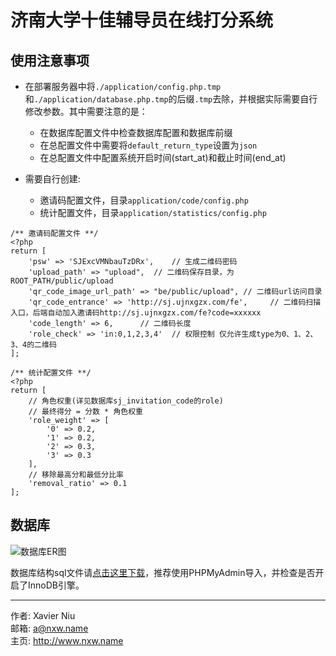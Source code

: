 # 济南大学十佳辅导员在线打分系统

## 使用注意事项

- 在部署服务器中将`./application/config.php.tmp`和`./application/database.php.tmp`的后缀`.tmp`去除，并根据实际需要自行修改参数。其中需要注意的是：
    - 在数据库配置文件中检查数据库配置和数据库前缀
    - 在总配置文件中需要将`default_return_type`设置为`json`
    - 在总配置文件中配置系统开启时间(start_at)和截止时间(end_at)
- 需要自行创建:

    - 邀请码配置文件，目录`application/code/config.php`
    - 统计配置文件，目录`application/statistics/config.php`
    
```
/** 邀请码配置文件 **/
<?php
return [
    'psw' => 'SJExcVMNbauTzDRx',    // 生成二维码密码
    'upload_path' => "upload",  // 二维码保存目录，为ROOT_PATH/public/upload
    'qr_code_image_url_path' => "be/public/upload", // 二维码url访问目录
    'qr_code_entrance' => 'http://sj.ujnxgzx.com/fe',     // 二维码扫描入口，后端自动加入邀请码http://sj.ujnxgzx.com/fe?code=xxxxxx
    'code_length' => 6,      // 二维码长度
    'role_check' => 'in:0,1,2,3,4'  // 权限控制 仅允许生成type为0、1、2、3、4的二维码
];

/** 统计配置文件 **/
<?php
return [
    // 角色权重(详见数据库sj_invitation_code的role)
    // 最终得分 = 分数 * 角色权重
    'role_weight' => [
        '0' => 0.2,
        '1' => 0.2,
        '2' => 0.3,
        '3' => 0.3
    ],
    // 移除最高分和最低分比率
    'removal_ratio' => 0.1
];
``` 

## 数据库

![数据库ER图](http://res.niuxuewei.com/2018-05-09-104717.png)

数据库结构sql文件请[点击这里下载](https://gitee.com/ujnxgzx/sj/attach_files/download?i=135498&u=http%3A%2F%2Ffiles.git.oschina.net%2Fgroup1%2FM00%2F03%2F9E%2FPaAvDFry4CSAazJUAAAKxgb94ZU400.sql%3Ftoken%3Dc4a564b7402e2cb389d2b905f0301a88%26ts%3D1525866532%26attname%3Dujnxgzxsj.sql)，推荐使用PHPMyAdmin导入，并检查是否开启了InnoDB引擎。

---

作者: Xavier Niu<br>
邮箱: a@nxw.name<br>
主页: http://www.nxw.name
